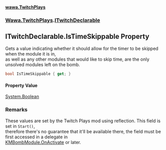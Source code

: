 #### [wawa.TwitchPlays](index.md 'index')
### [Wawa.TwitchPlays](Wawa.TwitchPlays.md 'Wawa.TwitchPlays').[ITwitchDeclarable](ITwitchDeclarable.md 'Wawa.TwitchPlays.ITwitchDeclarable')

## ITwitchDeclarable.IsTimeSkippable Property

Gets a value indicating whether it should allow for the timer to be skipped when the module it is in,  
as well as any other modules that would like to skip time, are the only unsolved modules left on the bomb.

```csharp
bool IsTimeSkippable { get; }
```

#### Property Value
[System.Boolean](https://docs.microsoft.com/en-us/dotnet/api/System.Boolean 'System.Boolean')

### Remarks
  
These values are set by the Twitch Plays mod using reflection. This field is set in `Start()`,  
therefore there's no guarantee that it'll be available there, the field must be first accessed in a delegate in  
[KMBombModule.OnActivate](https://docs.microsoft.com/en-us/dotnet/api/KMBombModule.OnActivate 'KMBombModule.OnActivate') or later.